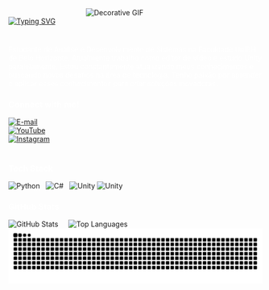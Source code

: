 <div style="display: flex; justify-content: space-between; align-items: flex-start;">
  <div style="flex: 1; max-width: 70%;">
  </div>

  <div style="flex-shrink: 0; margin-left: 20px;">
    <img 
      align="right" 
      src="https://media4.giphy.com/media/v1.Y2lkPTc5MGI3NjExeXV0cGczYjZkeWh0eWx1d2gxbWc0dGNwenpocDZwdW9udzBrNGw3eSZlcD12MV9pbnRlcm5hbF9naWZfYnlfaWQmY3Q9Zw/5yBQraVyL7N28/giphy.gif" 
      alt="Decorative GIF" 
      style="width: 350px; height: auto;" 
    />
  </div>
</div>

<a href="https://git.io/typing-svg">
  <img 
    src="https://readme-typing-svg.herokuapp.com?font=Minecraft&pause=1000&color=FFFFFF&background=FF000000&width=435&lines=Wellcome+To+Mizas+Profile" 
    alt="Typing SVG" 
  />
</a>

#

<p style="color: #FFFFFF; margin-top: 10px;">
  Estudante de Análise e Desenvolvimento de Sistemas na Faculdade UniBH de Belo Horizonte. Atualmente trabalho como editor de vídeo e estudo Unity paralelamente. Estou constantemente atualizando meus conhecimentos e buscando novos desafios na área de tecnologia. Tenho paixão por aprender e aplicar esses conhecimentos para criar soluções inovadoras.
</p>

<img align="right" alt="" height="190px" src="./src/study.gif">



<h3 align="left" style="color: #FFFFFF;">Connect with me!</h3>

[![E-mail](https://img.shields.io/badge/-Email-000000?style=for-the-badge&logo=microsoft-outlook&logoColor=FFFFFF)](mailto:mizascontato@gmail.com)  
[![YouTube](https://img.shields.io/badge/-YouTube-000000?style=for-the-badge&logo=youtube&logoColor=FFFFFF)](https://www.youtube.com/@mizas25)  
[![Instagram](https://img.shields.io/badge/-Instagram-000000?style=for-the-badge&logo=instagram&logoColor=FFFFFF)](https://www.instagram.com/carvalho_miz/)

#

<h3 align="left" style="color: #FFFFFF;">Tech Stack</h3>

<div align="left">
  <img src="https://cdn.jsdelivr.net/gh/devicons/devicon/icons/python/python-original.svg" height="30" alt="Python" />
  &nbsp;
  <img src="https://cdn.jsdelivr.net/gh/devicons/devicon/icons/csharp/csharp-original.svg" height="30" alt="C#" />
  &nbsp;
  <img src="https://cdn.jsdelivr.net/gh/devicons/devicon/icons/unity/unity-original.svg" height="30" alt="Unity" />
  <img src="https://cdn.jsdelivr.net/gh/devicons/devicon/icons/HTML/html-original.svg" height="30" alt="Unity"
</div>



<h3 align="left" style="color:#FFFFFF;">GitHub Stats</h3>

<div align="left" style="display: flex; justify-content: flex-start; gap: 20px; flex-wrap: nowrap;">
  <img 
    src="https://github-readme-stats.vercel.app/api?username=Mizaszudo&show_icons=true&theme=dark&hide_title=true&text_color=FFFFFF&icon_color=FFFFFF&bg_color=000000" 
    alt="GitHub Stats" 
  />
  <img 
    src="https://github-readme-stats.vercel.app/api/top-langs/?username=Mizaszudo&layout=compact&theme=dark&text_color=FFFFFF&icon_color=FFFFFF&bg_color=000000" 
    alt="Top Languages" 
  />
</div>

<picture align="center">
  <source media="(prefers-color-scheme: dark)" srcset="https://raw.githubusercontent.com/Mizaszudo/Mizaszudo/output/github-contribution-grid-snake-dark.svg">
  <source media="(prefers-color-scheme: light)" srcset="https://raw.githubusercontent.com/Mizaszudo/Mizaszudo/output/github-contribution-grid-snake-dark.svg">
  <img align="center" alt="github contribution grid snake animation" src="https://raw.githubusercontent.com/Mizaszudo/Mizaszudo/output/github-contribution-grid-snake.svg">
</picture>
